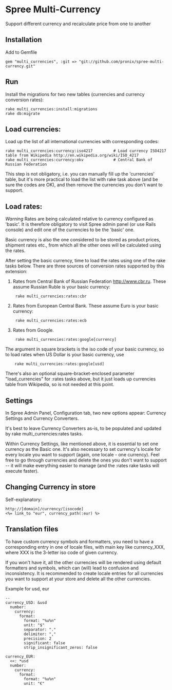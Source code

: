 # Spree Multi-Currency

Support different currency and recalculate price from one to another

Installation
---------
Add to Gemfile

    gem "multi_currencies", :git => "git://github.com/pronix/spree-multi-currency.git"

Run
---
Install the migrations for two new tables (currencies and currency conversion rates):

    rake multi_currencies:install:migrations
    rake db:migrate

Load currencies:
---------------
Load up the list of all international currencies with corresponding codes:

    rake multi_currencies:currency:iso4217         # Load currency ISO4217 table from Wikipedia http://en.wikipedia.org/wiki/ISO_4217
    rake multi_currencies:currency:okv             # Central Bank of Russian Federation

This step is not obligatory, i.e. you can manually fill up the 'currencies' table, but it's more practical to load the list with rake task above (and be sure the codes are OK), and then remove the currencies you don't want to support.

Load rates:
----------
*Warning* Rates are being calculated relative to currency configured as 'basic'. It is therefore obligatory to visit Spree admin panel (or use Rails console) and edit one of the currencies to be the 'basic' one.

Basic currency is also the one considered to be stored as product prices, shipment rates etc., from which all the other ones will be calculated using the rates.

After setting the basic currency, time to load the rates using one of the rake tasks below. There are three sources of conversion rates supported by this extension:

1. Rates from Central Bank of Russian Federation http://www.cbr.ru. These assume Russian Ruble is your basic currency:
    
        rake multi_currencies:rates:cbr 
    
2. Rates from European Central Bank. These assume Euro is your basic currency:
    
        rake multi_currencies:rates:ecb
    
3. Rates from Google.
    
        rake multi_currencies:rates:google[currency]
    
The argument in square brackets is the iso code of your basic currency, so to load rates when US Dollar is your basic currency, use
    
        rake multi_currencies:rates:google[usd]
    
There's also an optional square-bracket-enclosed parameter "load_currencies" for :rates tasks above, but it just loads up currencies table from Wikipedia, so is not needed at this point.

Settings
---------
In Spree Admin Panel, Configuration tab, two new options appear: Currency Settings and Currency Converters. 

It's best to leave Currency Converters as-is, to be populated and updated by rake multi_currencies:rates tasks.

Within Currency Settings, like mentioned above, it is essential to set one currency as the Basic one. It's also necessary to set currency's locale for every locale you want to support (again, one locale - one currency).
Feel free to go through currencies and delete the ones you don't want to support -- it will make everything easier to manage (and the :rates rake tasks will execute faster).

Changing Currency in store
--------------------------
Self-explanatory:

    http://[domain]/currency/[isocode]
    <%= link_to "eur", currency_path(:eur) %>


Translation files
--------------------
To have custom currency symbols and formatters, you need to have a corresponding entry in one of locale files, with main key like currency_XXX, where XXX is the 3-letter iso code of given currency.

If you won't have it, all the other currencies will be rendered using default formatters and symbols, which can (will) lead to confusion and inconsistency. It is recommended to create locale entries for all currencies you want to support at your store and delete all the other currencies.
 
Example for usd, eur

    --
    currency_USD: &usd
      number:
        currency:
          format:
            format: "%u%n"
            unit: "$"
            separator: "."
            delimiter: ","
            precision: 2
            significant: false
            strip_insignificant_zeros: false
    
    currency_EUR:
      <<: *usd
      number:
        currency:
          format:
            format: "%u%n"
            unit: "€"




